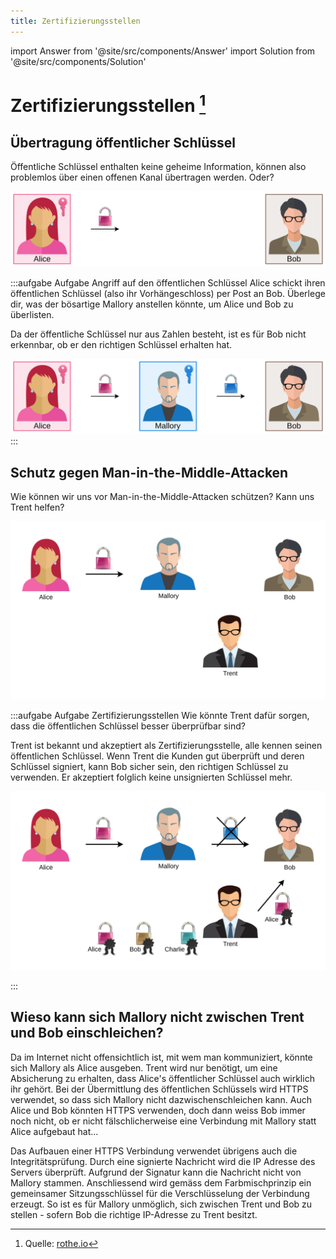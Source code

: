 ```yaml
---
title: Zertifizierungsstellen
---
```


import Answer from '@site/src/components/Answer'
import Solution from '@site/src/components/Solution'

# Zertifizierungsstellen [^1]

## Übertragung öffentlicher Schlüssel
Öffentliche Schlüssel enthalten keine geheime Information, können also problemlos über einen offenen Kanal übertragen werden. Oder?

![Angriff auf den öffentlichen Schlüssel](images/public-key-attack-1.svg)

:::aufgabe Aufgabe Angriff auf den öffentlichen Schlüssel
Alice schickt ihren öffentlichen Schlüssel (also ihr Vorhängeschloss) per Post an Bob. Überlege dir, was der bösartige Mallory anstellen könnte, um Alice und Bob zu überlisten.

<Answer type="text" webKey="5b4c5a94-b1fc-4dd6-9c99-65c907b258d4" />
<Solution webKey="c6892ee0-018c-498f-9bbd-185f0e3038d2">

Da der öffentliche Schlüssel nur aus Zahlen besteht, ist es für Bob nicht erkennbar, ob er den richtigen Schlüssel erhalten hat.

![Man-in-the-middle-Attacke](images/public-key-attack-2.svg)
</Solution>
:::

## Schutz gegen Man-in-the-Middle-Attacken
Wie können wir uns vor Man-in-the-Middle-Attacken schützen? Kann uns Trent helfen?


![Die Rolle von Trent](images/certificates-task.svg)

:::aufgabe Aufgabe Zertifizierungsstellen
Wie könnte Trent dafür sorgen, dass die öffentlichen Schlüssel besser überprüfbar sind?

<Answer type="text" webKey="a2ef63f4-8f01-4e78-8135-1eb43e4a09ed" />

<Solution webKey="c6892ee0-018c-498f-9bbd-185f0e3038d2">

Trent ist bekannt und akzeptiert als Zertifizierungsstelle, alle kennen seinen öffentlichen Schlüssel. Wenn Trent die Kunden gut überprüft und deren Schlüssel signiert, kann Bob sicher sein, den richtigen Schlüssel zu verwenden. Er akzeptiert folglich keine unsignierten Schlüssel mehr.

![Schutz vor Man-in-the-Middle-Attacken](images/certificates.svg)

</Solution>
:::

## Wieso kann sich Mallory nicht zwischen Trent und Bob einschleichen?

Da im Internet nicht offensichtlich ist, mit wem man kommuniziert, könnte sich Mallory als Alice ausgeben. Trent wird nur benötigt, um eine Absicherung zu erhalten, dass Alice's öffentlicher Schlüssel auch wirklich ihr gehört. Bei der Übermittlung des öffentlichen Schlüssels wird HTTPS verwendet, so dass sich Mallory nicht dazwischenschleichen kann. Auch Alice und Bob könnten HTTPS verwenden, doch dann weiss Bob immer noch nicht, ob er nicht fälschlicherweise eine Verbindung mit Mallory statt Alice aufgebaut hat...

Das Aufbauen einer HTTPS Verbindung verwendet übrigens auch die Integritätsprüfung. Durch eine signierte Nachricht wird die IP Adresse des Servers überprüft. Aufgrund der Signatur kann die Nachricht nicht von Mallory stammen. Anschliessend wird gemäss dem Farbmischprinzip ein gemeinsamer Sitzungsschlüssel für die Verschlüsselung der Verbindung erzeugt. So ist es für Mallory unmöglich, sich zwischen Trent und Bob zu stellen - sofern Bob die richtige IP-Adresse zu Trent besitzt.

[^1]: Quelle: [rothe.io](https://rothe.io/?b=crypto&p=848484)
